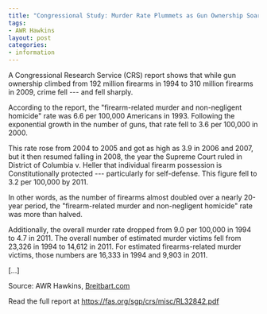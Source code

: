```yaml
---
title: "Congressional Study: Murder Rate Plummets as Gun Ownership Soars"
tags:
- AWR Hawkins
layout: post
categories:
- information
---
```


A Congressional Research Service (CRS) report shows that while gun ownership climbed from 192 million firearms in 1994 to 310 million firearms in 2009, crime fell --- and fell sharply.

According to the report, the "firearm-related murder and non-negligent homicide" rate was 6.6 per 100,000 Americans in 1993. Following the exponential growth in the number of guns, that rate fell to 3.6 per 100,000 in 2000.

This rate rose from 2004 to 2005 and got as high as 3.9 in 2006 and 2007, but it then resumed falling in 2008, the year the Supreme Court ruled in District of Columbia v. Heller that individual firearm possession is Constitutionally protected --- particularly for self-defense. This figure fell to 3.2 per 100,000 by 2011.

In other words, as the number of firearms almost doubled over a nearly 20-year period, the "firearm-related murder and non-negligent homicide" rate was more than halved.

Additionally, the overall murder rate dropped from 9.0 per 100,000 in 1994 to 4.7 in 2011. The overall number of estimated murder victims fell from 23,326 in 1994 to 14,612 in 2011. For estimated firearms-related murder victims, those numbers are 16,333 in 1994 and 9,903 in 2011.

\[...\]

Source: AWR Hawkins, [Breitbart.com](https://www.breitbart.com/politics/2013/12/04/congressional-research-service-more-guns-less-crime/)

Read the full report at <https://fas.org/sgp/crs/misc/RL32842.pdf>
